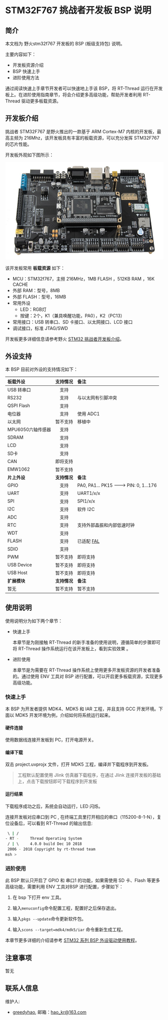 # STM32F767 挑战者开发板 BSP 说明

## 简介

本文档为 野火stm32f767 开发板的 BSP (板级支持包) 说明。

主要内容如下：

- 开发板资源介绍
- BSP 快速上手
- 进阶使用方法

通过阅读快速上手章节开发者可以快速地上手该 BSP，将 RT-Thread 运行在开发板上。在进阶使用指南章节，将会介绍更多高级功能，帮助开发者利用 RT-Thread 驱动更多板载资源。

## 开发板介绍

挑战者 STM32F767 是野火推出的一款基于 ARM Cortex-M7 内核的开发板，最高主频为 216Mhz，该开发板具有丰富的板载资源，可以充分发挥 STM32F767 的芯片性能。

开发板外观如下图所示：

![board](figures/board.jpg)

该开发板常用 **板载资源** 如下：

- MCU：STM32f767，主频 216MHz，1MB FLASH ，512KB RAM ，16K CACHE
- 外部 RAM：型号，8MB
- 外部 FLASH：型号，16MB
- 常用外设
  - LED：RGB灯
  - 按键：2个，K1（兼具唤醒功能，PA0），K2（PC13）
- 常用接口：USB 转串口、SD 卡接口、以太网接口、LCD 接口
- 调试接口，标准 JTAG/SWD

开发板更多详细信息请参考野火 [STM32 挑战者开发板介绍](https://fire-stm32.taobao.com/index.htm)。

## 外设支持

本 BSP 目前对外设的支持情况如下：

| **板载外设**      | **支持情况** | **备注**                                                |
| :---------------- | :----------: | :------------------------------------------------------ |
| USB 转串口        |     支持     |                                                         |
| RS232             |     支持     | 与以太网有引脚冲突                                      |
| QSPI Flash        |     支持     |                                                         |
| 电位器            |     支持     | 使用 ADC1                                               |
| 以太网            |   暂不支持   | 移植中                                                  |
| MPU6050六轴传感器 |     支持     |                                                         |
| SDRAM             |     支持     |                                                         |
| LCD               |     支持     |                                                         |
| SD卡              |     支持     |                                                         |
| CAN               |   即将支持   |                                                         |
| EMW1062           |   暂不支持   |                                                         |
| **片上外设**      | **支持情况** | **备注**                                                |
| GPIO              |     支持     | PA0, PA1... PK15 ---> PIN: 0, 1...176                   |
| UART              |     支持     | UART1/x/x                                               |
| SPI               |     支持     | SPI1/x/x                                                |
| I2C               |     支持     | 软件 I2C                                                |
| ADC               |     支持     |                                                         |
| RTC               |     支持     | 支持外部晶振和内部低速时钟                              |
| WDT               |     支持     |                                                         |
| FLASH             |     支持     | 已适配 [FAL](https://github.com/RT-Thread-packages/fal) |
| SDIO              |     支持     |                                                         |
| PWM               |   暂不支持   | 即将支持                                                |
| USB Device        |   暂不支持   | 即将支持                                                |
| USB Host          |   暂不支持   | 即将支持                                                |
| **扩展模块**      | **支持情况** | **备注**                                                |
| 暂无              |   暂不支持   | 暂不支持                                                |

## 使用说明

使用说明分为如下两个章节：

- 快速上手

    本章节是为刚接触 RT-Thread 的新手准备的使用说明，遵循简单的步骤即可将 RT-Thread 操作系统运行在该开发板上，看到实验效果 。

- 进阶使用

    本章节是为需要在 RT-Thread 操作系统上使用更多开发板资源的开发者准备的。通过使用 ENV 工具对 BSP 进行配置，可以开启更多板载资源，实现更多高级功能。


### 快速上手

本 BSP 为开发者提供 MDK4、MDK5 和 IAR 工程，并且支持 GCC 开发环境。下面以 MDK5 开发环境为例，介绍如何将系统运行起来。

#### 硬件连接

使用数据线连接开发板到 PC，打开电源开关。

#### 编译下载

双击 project.uvprojx 文件，打开 MDK5 工程，编译并下载程序到开发板。

> 工程默认配置使用 Jlink 仿真器下载程序，在通过 Jlink 连接开发板的基础上，点击下载按钮即可下载程序到开发板

#### 运行结果

下载程序成功之后，系统会自动运行，LED 闪烁。

连接开发板对应串口到 PC , 在终端工具里打开相应的串口（115200-8-1-N），复位设备后，可以看到 RT-Thread 的输出信息:

```bash
 \ | /
- RT -     Thread Operating System
 / | \     4.0.0 build Dec 10 2018
 2006 - 2018 Copyright by rt-thread team
msh >
```
### 进阶使用

此 BSP 默认只开启了 GPIO 和 串口1 的功能，如果需使用 SD 卡、Flash 等更多高级功能，需要利用 ENV 工具对BSP 进行配置，步骤如下：

1. 在 bsp 下打开 env 工具。

2. 输入`menuconfig`命令配置工程，配置好之后保存退出。

3. 输入`pkgs --update`命令更新软件包。

4. 输入`scons --target=mdk4/mdk5/iar` 命令重新生成工程。

本章节更多详细的介绍请参考 [STM32 系列 BSP 外设驱动使用教程](../docs/STM32系列BSP外设驱动使用教程.md)。

## 注意事项

暂无

## 联系人信息

维护人:

-  [greedyhao](https://github.com/greedyhao), 邮箱：<hao_kr@163.com>